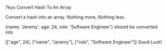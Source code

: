 7kyu Convert Hash To An Array



Convert a hash into an array. Nothing more, Nothing less.

{name: 'Jeremy', age: 24, role: 'Software Engineer'}
should be converted into

[["age", 24], ["name", "Jeremy"], ["role", "Software Engineer"]]
Good Luck!